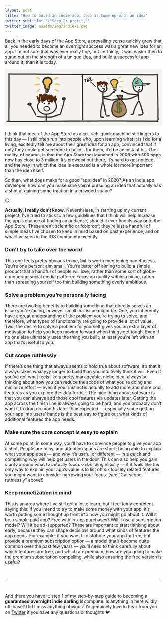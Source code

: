 ```yaml
---
layout: post
title: "How to build an indie app, step 1: Come up with an idea"
twitter_subtitle: "\"Step 2: profit\""
twitter_image: assets/img/indie-1.png
---
```


Back in the early days of the App Store, a prevailing sense quickly grew that all you needed to become an overnight success was a great new idea for an app. I’m not sure that was ever really true, but certainly, it was easier then to stand out on the strength of a unique idea, and build a successful app around it, than it is today. 

![Have idea, profit](/assets/img/indie-1.png)

I think that idea of the App Store as a get-rich-quick machine still lingers to this day — I still often run into people who, upon learning what it is I do for a living, excitedly tell me about their great idea for an app, convinced that if only they could get someone to build it for them, it’d be an instant hit. The reality, of course, is that the App Store that launched in 2008 with 500 apps now has close to 3 million. It’s crowded out there, it’s hard to get noticed, and the way in which the idea is executed is a whole lot more important than the idea itself.

So then, what does make for a good “app idea” in 2020? As an indie app developer, how can you make sure you’re pursuing an idea that actually has a shot at gaining some traction in a crowded space? 

😐

**Actually, I really don’t know**. Nevertheless, in starting up my current project, I’ve tried to stick to a few guidelines that I think will help increase the app’s chance of finding an audience, should it ever find its way onto the App Store. These aren’t scientific or foolproof; they’re just a handful of simple ideas I’ve chosen to keep in mind based on past experience, and on what I’ve seen in the iOS community recently.

### Don’t try to take over the world
This one feels pretty obvious to me, but is worth mentioning nonetheless. You’re one person; aim small. You’re better off aiming to build a simple product that a handful of people will love, rather than some sort of globe-conquering social media platform. Focus on quality within a niche, rather than spreading yourself too thin building something overly ambitious.

### Solve a problem you’re personally facing
There are two big benefits to building something that directly solves an issue you’re facing, however small that issue might be. One, you inherently have a great understanding of the problem you’re trying to solve, and therefore, what types of functionality are going to provide a lot of value. Two, the desire to solve a problem for yourself gives you an extra layer of motivation to help you keep moving forward when things get tough. Even if no one else ultimately uses the thing you built, at least you’re left with an app that’s useful to you. 

### Cut scope ruthlessly
If there’s one thing that always seems to hold true about software, it’s that it always takes waaayyy longer to build than you intuitively think it will. Even if you’ve got what feels like a pretty manageable, niche idea, always be thinking about how you can reduce the scope of what you're doing and minimize effort — even if your instinct is actually to add more and more cool features as you explore the idea further. The nice thing about software is that you can always add those cool features via updates later. Getting the app across the finish line is always going to be hard, and you probably don’t want it to drag on months later than expected — especially since getting your app into users’ hands is the best way to figure out what kinds of additional features the app needs. 

### Make sure the core concept is easy to explain
At some point, in some way, you’ll have to convince people to give your app a shot. People are busy, and attention spans are short; being able to explain what your app does — and why it’s useful or different — in a quick and compelling way will help get users in the door. This can also help you gain clarity around what to actually focus on building initially — if it feels like the only way to explain your app’s value is to list off six loosely related features, you might want to consider narrowing your focus. (see “Cut scope ruthlessly” above!)

### Keep monetization in mind
This is an area where I’ve still got a lot to learn, but I feel fairly confident saying this: if you intend to try to make some money with your app, it’s worth putting some thought up front into how you might go about it. Will it be a simple paid app? Free with in-app purchases? Will it use a subscription model? Will it be ad-supported? These are important to start thinking about early, because they can shape decisions around what kinds of features the app needs. For example, if you want to distribute your app for free, but provide a premium subscription option — a model that’s become quite common over the past few years — you’ll need to think carefully about which features are free, and which are premium; how are you going to make the premium subscription compelling, while also ensuring the free version is useful?

<br/>

---

<br/>

And there you have it: step 1 of my step-by-step guide to becoming a **guaranteed overnight indie darling** is complete. Is anything in here wildly off-base? Did I miss anything obvious? I’d genuinely love to hear from you on [Twitter](https://twitter.com/danielmgauthier) if you have any questions or thoughts 🐦
